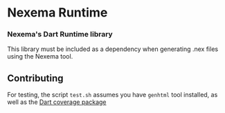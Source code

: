 # Nexema Runtime
### Nexema's Dart Runtime library

This library must be included as a dependency when generating .nex files using the
Nexema tool.

## Contributing
For testing, the script `test.sh` assumes you have `genhtml` tool installed, as well as the [Dart coverage package](https://pub.dev/packages/coverage)